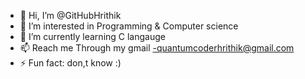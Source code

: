 - 👋 Hi, I’m @GitHubHrithik
- 👀 I’m interested in Programming & Computer science 
- 🌱 I’m currently learning C langauge
- 📫 Reach me Through my gmail -quantumcoderhrithik@gmail.com
- ⚡ Fun fact: don,t know :)

<!---
GitHubHrithik/GitHubHrithik is a ✨ special ✨ repository because its `README.md` (this file) appears on your GitHub profile.
You can click the Preview link to take a look at your changes.
--->
